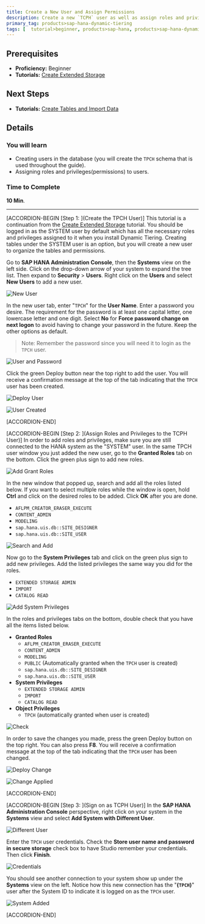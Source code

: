 ```yaml
---
title: Create a New User and Assign Permissions
description: Create a new `TCPH` user as well as assign roles and privileges to the new user.
primary_tag: products>sap-hana-dynamic-tiering
tags: [  tutorial>beginner, products>sap-hana, products>sap-hana-dynamic-tiering, products>sap-hana-studio, topic>big-data, topic>sql ]
---
```

## Prerequisites
 - **Proficiency:** Beginner
 - **Tutorials:** [Create Extended Storage](https://developers.sap.com/tutorials/dt-create-schema-load-data-part1.html)

## Next Steps
 - **Tutorials:** [Create Tables and Import Data](https://developers.sap.com/tutorials/dt-create-schema-load-data-part3.html)

## Details
### You will learn
 - Creating users in the database (you will create the `TPCH` schema that is used throughout the guide).
 - Assigning roles and privileges(permissions) to users.

### Time to Complete
**10 Min**.

---

[ACCORDION-BEGIN [Step 1: ](Create the TPCH User)]
This tutorial is a continuation from the [Create Extended Storage](https://developers.sap.com/tutorials/dt-create-schema-load-data-part1.html) tutorial. You should be logged in as the SYSTEM user by default which has all the necessary roles and privileges assigned to it when you install Dynamic Tiering. Creating tables under the SYSTEM user is an option, but you will create a new user to organize the tables and permissions.

Go to **SAP HANA Administration Console**, then the **Systems** view on the left side. Click on the drop-down arrow of your system to expand the tree list. Then expand to **Security** > **Users**. Right click on the **Users** and select **New Users** to add a new user.

![New User](new-user.png)

In the new user tab, enter "`TPCH`" for the **User Name**. Enter a password you desire. The requirement for the password is at least one capital letter, one lowercase letter and one digit. Select **No** for **Force password change on next logon** to avoid having to change your password in the future. Keep the other options as default.

> Note: Remember the password since you will need it to login as the `TPCH` user.

![User and Password](user-and-password.png)

Click the green Deploy button near the top right to add the user. You will receive a confirmation message at the top of the tab indicating that the `TPCH` user has been created.

![Deploy User](deploy-user.png)

![User Created](user-created.png)


[ACCORDION-END]

[ACCORDION-BEGIN [Step 2: ](Assign Roles and Privileges to the TCPH User)]
In order to add roles and privileges, make sure you are still connected to the HANA system as the "SYSTEM" user. In the same TPCH user window you just added the new user, go to the **Granted Roles** tab on the bottom. Click the green plus sign to add new roles.

![Add Grant Roles](add-grant-roles.png)

In the new window that popped up, search and add all the roles listed below. If you want to select multiple roles while the window is open, hold **Ctrl** and click on the desired roles to be added. Click **OK** after you are done.

  -	`AFLPM_CREATOR_ERASER_EXECUTE`
  -	`CONTENT_ADMIN`
  -	`MODELING`
  -	`sap.hana.uis.db::SITE_DESIGNER`
  -	`sap.hana.uis.db::SITE_USER`

![Search and Add](search-and-add.png)

Now go to the **System Privileges** tab and click on the green plus sign to add new privileges. Add the listed privileges the same way you did for the roles.

  - `EXTENDED STORAGE ADMIN`
  - `IMPORT`
  - `CATALOG READ`

![Add System Privileges](add-system-privileges.png)

In the roles and privileges tabs on the bottom, double check that you have all the items listed below.

  - **Granted Roles**
    -	`AFLPM_CREATOR_ERASER_EXECUTE`
    -	`CONTENT_ADMIN`
    -	`MODELING`
    -	`PUBLIC` (Automatically granted when the `TPCH` user is created)
    -	`sap.hana.uis.db::SITE_DESIGNER`
    -	`sap.hana.uis.db::SITE_USER`
  - **System Privileges**
    -	`EXTENDED STORAGE ADMIN`
    -	`IMPORT`
    - `CATALOG READ`
  - **Object Privileges**
    -	`TPCH` (automatically granted when user is created)

![Check](check.png)

In order to save the changes you made, press the green Deploy button on the top right. You can also press **F8**. You will receive a confirmation message at the top of the tab indicating that the `TPCH` user has been changed.

![Deploy Change](deploy-change.png)

![Change Applied](change-applied.png)


[ACCORDION-END]

[ACCORDION-BEGIN [Step 3: ](Sign on as TCPH User)]
In the **SAP HANA Administration Console** perspective, right click on your system in the **Systems** view and select **Add System with Different User**.

![Different User](different-user.png)

Enter the `TPCH` user credentials. Check the **Store user name and password in secure storage** check box to have Studio remember your credentials. Then click **Finish**.

![Credentials](credentials.png)

You should see another connection to your system show up under the **Systems** view on the left. Notice how this new connection has the "**(`TPCH`)**" user after the System ID to indicate it is logged on as the `TPCH` user.

![System Added](Added.png)


[ACCORDION-END]


